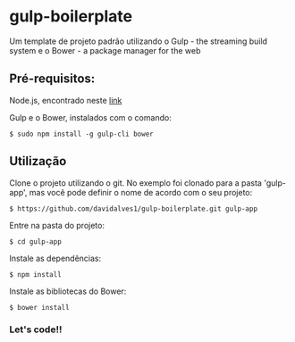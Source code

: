 # gulp-boilerplate
Um template de projeto padrão utilizando o Gulp - the streaming build system e o Bower - a package manager for the web

## Pré-requisitos:

Node.js, encontrado neste [link](https://nodejs.org/en/ "https://nodejs.org/en/")

Gulp e o Bower, instalados com o comando:

```
$ sudo npm install -g gulp-cli bower
```


## Utilização

Clone o projeto utilizando o git. No exemplo foi clonado para a pasta 'gulp-app', mas você pode definir o nome de acordo com o seu projeto:

```
$ https://github.com/davidalves1/gulp-boilerplate.git gulp-app
```
Entre na pasta do projeto:

```
$ cd gulp-app
```

Instale as dependências:

```
$ npm install
```

Instale as bibliotecas do Bower:

```
$ bower install
```

### Let's code!!
